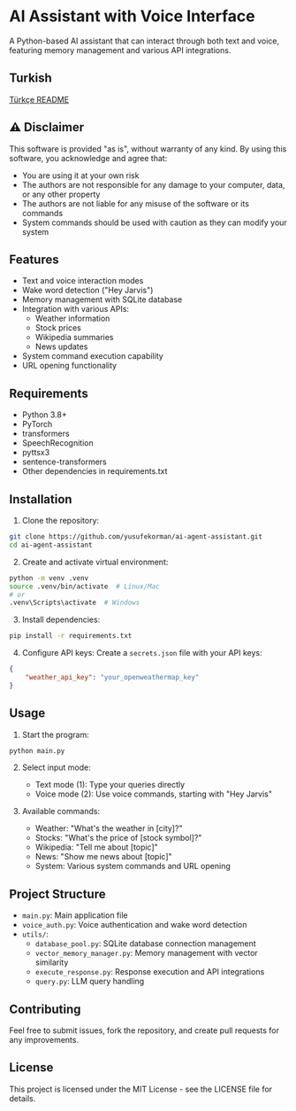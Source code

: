 # AI Assistant with Voice Interface

A Python-based AI assistant that can interact through both text and voice, featuring memory management and various API integrations.

## Turkish

[Türkçe README](README-tr.md)

## ⚠️ Disclaimer

This software is provided "as is", without warranty of any kind. By using this software, you acknowledge and agree that:

- You are using it at your own risk
- The authors are not responsible for any damage to your computer, data, or any other property
- The authors are not liable for any misuse of the software or its commands
- System commands should be used with caution as they can modify your system

## Features

- Text and voice interaction modes
- Wake word detection ("Hey Jarvis")
- Memory management with SQLite database
- Integration with various APIs:
  - Weather information
  - Stock prices
  - Wikipedia summaries
  - News updates
- System command execution capability
- URL opening functionality

## Requirements

- Python 3.8+
- PyTorch
- transformers
- SpeechRecognition
- pyttsx3
- sentence-transformers
- Other dependencies in requirements.txt

## Installation

1. Clone the repository:
```bash
git clone https://github.com/yusufekorman/ai-agent-assistant.git
cd ai-agent-assistant
```

2. Create and activate virtual environment:
```bash
python -m venv .venv
source .venv/bin/activate  # Linux/Mac
# or
.venv\Scripts\activate  # Windows
```

3. Install dependencies:
```bash
pip install -r requirements.txt
```

4. Configure API keys:
Create a `secrets.json` file with your API keys:
```json
{
    "weather_api_key": "your_openweathermap_key"
}
```

## Usage

1. Start the program:
```bash
python main.py
```

2. Select input mode:
   - Text mode (1): Type your queries directly
   - Voice mode (2): Use voice commands, starting with "Hey Jarvis"

3. Available commands:
   - Weather: "What's the weather in [city]?"
   - Stocks: "What's the price of [stock symbol]?"
   - Wikipedia: "Tell me about [topic]"
   - News: "Show me news about [topic]"
   - System: Various system commands and URL opening

## Project Structure

- `main.py`: Main application file
- `voice_auth.py`: Voice authentication and wake word detection
- `utils/`:
  - `database_pool.py`: SQLite database connection management
  - `vector_memory_manager.py`: Memory management with vector similarity
  - `execute_response.py`: Response execution and API integrations
  - `query.py`: LLM query handling

## Contributing

Feel free to submit issues, fork the repository, and create pull requests for any improvements.

## License

This project is licensed under the MIT License - see the LICENSE file for details. 